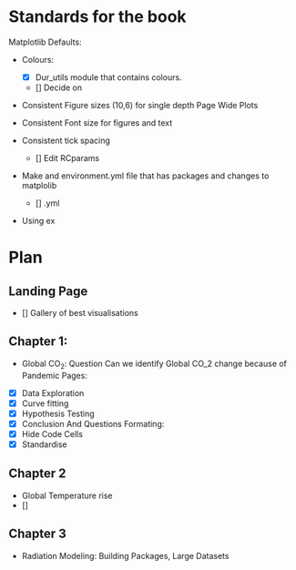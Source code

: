 # Standards for the book 
Matplotlib Defaults:
- Colours:
    - [x] Dur_utils module that contains colours.
    - [] Decide on 
- Consistent Figure sizes (10,6) for single depth Page Wide Plots
- Consistent Font size for figures and text 
- Consistent tick spacing 
    - [] Edit RCparams

- Make and environment.yml file that has packages and changes to matplolib 
    - [] .yml

- Using ex

# Plan 
## Landing Page
- [] Gallery of best visualisations
## Chapter 1:
-  Global $\textrm{CO}_2$: Question Can we identify Global CO_2 change because of Pandemic 
Pages:
- [x] Data Exploration
- [x] Curve fitting
- [x] Hypothesis Testing 
- [x] Conclusion And Questions
Formating:
- [x] Hide Code Cells
- [x] Standardise 
## Chapter 2
- Global Temperature rise
- []
## Chapter 3
- Radiation Modeling: Building Packages, Large Datasets  